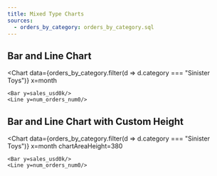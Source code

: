 ```yaml
---
title: Mixed Type Charts
sources:
  - orders_by_category: orders_by_category.sql
---
```


## Bar and Line Chart

<Chart
data={orders_by_category.filter(d => d.category === "Sinister Toys")}
x=month

>

    <Bar y=sales_usd0k/>
    <Line y=num_orders_num0/>

</Chart>

## Bar and Line Chart with Custom Height

<Chart
data={orders_by_category.filter(d => d.category === "Sinister Toys")}
x=month
chartAreaHeight=380

>

    <Bar y=sales_usd0k/>
    <Line y=num_orders_num0/>

</Chart>
